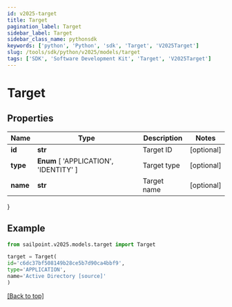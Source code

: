 ```yaml
---
id: v2025-target
title: Target
pagination_label: Target
sidebar_label: Target
sidebar_class_name: pythonsdk
keywords: ['python', 'Python', 'sdk', 'Target', 'V2025Target']
slug: /tools/sdk/python/v2025/models/target
tags: ['SDK', 'Software Development Kit', 'Target', 'V2025Target']
---
```


# Target

## Properties

| Name     | Type                                   | Description | Notes      |
| -------- | -------------------------------------- | ----------- | ---------- |
| **id**   | **str**                                | Target ID   | [optional] |
| **type** | **Enum** [ 'APPLICATION', 'IDENTITY' ] | Target type | [optional] |
| **name** | **str**                                | Target name | [optional] |

}

## Example

```python
from sailpoint.v2025.models.target import Target

target = Target(
id='c6dc37bf508149b28ce5b7d90ca4bbf9',
type='APPLICATION',
name='Active Directory [source]'
)

```

[[Back to top]](#)
